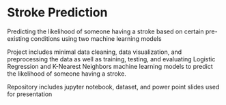 # Stroke Prediction
Predicting the likelihood of someone having a stroke based on certain pre-existing conditions using two machine learning models 

Project includes minimal data cleaning, data visualization, and preprocessing the data as well as training, testing, and evaluating Logistic Regression and K-Nearest Neighbors machine learning models to predict the likelihood of someone having a stroke. 

Repository includes jupyter notebook, dataset, and power point slides used for presentation

